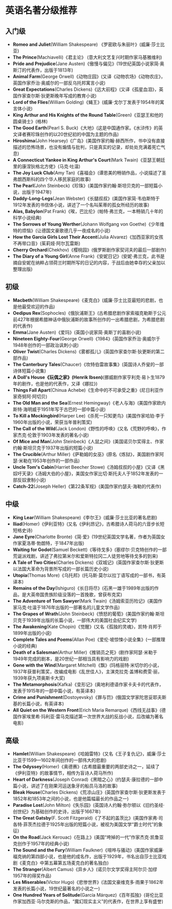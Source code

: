 # 英语名著分级推荐

## 入门级

* **Romeo and Juliet**(William Shakespeare) 《罗密欧与朱丽叶》(威廉·莎士比亚)
* **The Prince**(Machiavelli)《君主论》 (意大利文艺复兴时期作家马基雅维利)
* **Pride and Prejudice**(Jane Austen)《傲慢与偏见》(19世纪英国小说家简·奥斯汀的代表作，出版于1813年)
* **Animal Farm**(George Orwell)《动物庄园》(又译《动物农场》《动物农庄》，英国作家乔治·奥威尔的一部反乌托邦寓言小说)
* **Great Expectations**(Charles Dickens)《远大前程》(又译《孤星血泪》，英国作家查尔斯·狄更斯晚年写成的教育小说)
* **Lord of the Flies**(William Golding)《蝇王》(威廉·戈尔丁发表于1954年的寓言体小说)
* **King Arthur and His Knights of the Round Table**(Green)《亚瑟王和他的圆桌骑士》(格林)
* **The Good Earth**(Pearl S. Buck)《大地》(这是中国通作家。《水浒传》的英文译者赛珍珠创作的以20世纪初的中国为主题的作品)
* **Hiroshima**(John Hearsey)《广岛》(美国作家约翰·赫西所作，书中没有直接描述的恐怖场景，也没有煽情与批判，只是真实的记录，却处处充满着死亡气息)
* **A Connecticut Yankee in King Arthur's Court**(Mark Twain)《亚瑟王朝廷里的康涅狄格北方佬》(马克·吐温)
* **The Joy Luck Club**(Amy Tan)《喜福会》(谭恩美的畅销作品，小说描述了圣弗朗西斯科的四个华人移民家庭的故事)
* **The Pearl**(John Steinbeck)《珍珠》(美国作家约翰·斯坦贝克的一部短篇小说，出版于1947年)
* **Daddy-Long-Legs**(Jean Webster)《长腿叔叔》(美国作家简·韦伯斯特于1912年发表的书信体小说，讲述了一个名叫茱蒂的孤女所经历的故事)
* **Alas, Babylon**(Pat Frank)《唉，巴比伦》(帕特·弗兰克，一本畅销几十年的科学小说经典)
* **The Sorrows of Young Werther**(Johann Wolfgang von Goethe)《少年维特的烦恼》(让德国文豪歌德几乎一夜成名的小说)
* **How the Garcia Girls Lost Their Accent**(Julia Alvarez)《加西亚家的女孩不再带口音》(茱莉娅·阿尔瓦雷斯)
* **Cherry Orchard**(Chekhov)《樱桃园》(俄罗斯剧作家契诃夫的最后一部剧作)
* **The Diary of a Young Girl**(Anne Frank)《安妮日记》(安妮·弗兰克，此书是摘自安妮在纳粹占领荷兰时期所写的日记的内容，于战后由她幸存的父亲加以整理出版)

## 初级

* **Macbeth**(William Shakespeare)《麦克白》(威廉·莎士比亚最短的悲剧，也是他最受欢迎的作品)
* **Oedipus Rex**(Sophocles)《俄狄浦斯王》(古希腊悲剧作家索福克勒斯于公元前427年根据希腊神话中俄狄浦斯的故事所创作的一出希腊悲剧，为希腊悲剧的代表作)
* **Emma**(Jane Austen)《爱玛》(英国小说家简·奥斯丁的喜剧小说)
* **Nineteen Eighty-Four**(George Orwell)《1984》(英国作家乔治·奥威尔于1948年创作的一部政治讽刺小说)
* **Oliver Twist**(Charles Dickens)《雾都孤儿》(英国作家查尔斯·狄更斯的第二部作品)
* **The Canterbury Tales**(Chaucer)《坎特伯雷故事集》(英国诗人乔叟的一部诗体短篇小说集)
* **A Doll's House《玩偶之家》(Henrik Ibsen)**(挪威剧作家亨利克·易卜生1879年的剧作，也是他的代表作，又译《娜拉》)
* **Things Fall Apart**(Chinua Achebe)《生命中的不可承受之重》(尼日利亚作家奇努阿·阿切贝)
* **The Old Man and the Sea**(Ernest Hemingway)《老人与海》(美国作家欧内斯特·海明威于1951年写于古巴的一部中篇小说)
* **To Kill a Mockingbird**(Harper Lee)《杀死一只知更鸟》(美国作家哈珀·李于1960年出版的小说，荣获当年普利策奖)
* **The Call of the Wild**(Jack London)《野性的呼唤》(又名《荒野的呼唤》，作家杰克·伦敦于1903年发表的著名小说)
* **Of Mice and Man**(John Steinbeck)《人鼠之间》(美国诺贝尔奖得主、作家约翰·斯坦贝克于1937年出版的短篇小说)
* **The Crucible**(Arthur Miller)《萨勒姆的女巫》(原名《炼狱》，美国剧作家阿瑟·米勒在1953年创作的一部作品)
* **Uncle Tom's Cabin**(Harriet Beecher Stowe)《汤姆叔叔的小屋》(又译《黑奴吁天录》《汤姆大伯的小屋》，美国女作家比切·斯托夫人于1852年发表的一部反奴隶制小说)
* **Catch-22**(Joseph Heller)《第22条军规》(美国作家约瑟夫·海勒的代表作)

## 中级

* **King Lear**(William Shakespeare)《李尔王》(威廉·莎士比亚的著名悲剧)
* **Iliad**(Homer)《伊利亚特》(又名《伊利昂记》，古希腊诗人荷马的六音步长短短格史诗)
* **Jane Eyre**(Charlotte Bronte)《简·爱》(19世纪英国文学名著，作者为英国女作家夏洛蒂·勃朗特，于1847年出版)
* **Waiting for Godot**(Samuel Beckett)《等待戈多》(塞缪尔·贝克特创作的一部荒诞派戏剧，讲述了弗拉第米尔和爱斯特拉冈二人徒劳地等待戈多的到来)
* **A Tale of Two Cities**(Charles Dickens)《双城记》(英国作家查尔斯·狄更斯以法国大革命为背景所写成的一部长篇历史小说)
* **Utopia**(Thomas More)《乌托邦》(托马斯·莫尔以拉丁语写成的一部书，有英译本)
* **Remains of the Day**(Ishiguro)《长日将尽》(石黑一雄于1989年出版的作品，是大英帝国贵族阶级没落的一首挽歌，曾获布克奖)
* **The Adventure of Tom Sawyer**(Mark Twain)《汤姆索亚历险记》(美国作家马克·吐温于1876年出版的一部著名的儿童文学作品)
* **The Grapes of Wrath**(John Steinbeck)《愤怒的葡萄》(美国作家约翰·斯坦贝克于1939年出版的长篇小说，一部伟大的美国社会纪实文学)
* **The Awakening**(Kate Chopin)《觉醒》(又名《孤独的灵魂》，凯特·肖邦于1899年出版的小说)
* **Complete Tales and Poems**(Allan Poe)《爱伦·坡惊悚小说全集》(一部推理小说的经典)
* **Death of a Salesman**(Arthur Miller)《推销员之死》(剧作家阿瑟·米勒于1949年完成的剧本，是20世纪一部相当具有影响力的戏剧)
* **Gone with the Wind**(Margaret Mitchell)《飘》(玛格丽特·米切尔的小说，1937年获普利策奖，改编成电影《乱世佳人》，主演克拉克·盖博和费雯·丽，1939年获九项奥斯卡大奖)
* **The Metamorphosis**(Kafka)《变形记》(奥地利德语作家卡夫卡的代表作，发表于1915年的一部中篇小说，有英译本)
* **Crime and Punishment**(Dostoyevsky)《罪与罚》(俄国文学家陀思妥耶夫斯基的长篇小说，有英译本)
* **All Quiet on the Western Front**(Erich Maria Remarque)《西线无战事》(德国作家埃里希·玛利亚·雷马克描述第一次世界大战的反战小说，后改编为著名电影)

## 高级

* **Hamlet**(William Shakespeare)《哈姆雷特》(又名《王子复仇记》，威廉·莎士比亚于1599—1602年间创作的一部伟大的悲剧)
* **The Odyssey**(Homer)《奥德赛》(古希腊最重要的两部史诗之一，延续了《伊利亚特》的故事情节，相传为盲诗人荷马所作)
* **Heart of Darkness**(Joseph Conrad)《黑暗之心》(约瑟夫·康拉德的一部中篇小说，讲述了在刚果河运送象牙的船员马洛的故事)
* **Bleak House**(Charles Dickens)《荒凉山庄》(英国作家查尔斯·狄更斯发表于1852年和1853年之间的小说，也是他篇幅最长的作品之一)
* **Paradise Lost**(John Milton)《失乐园》(英国诗人约翰·弥尔顿以《旧约圣经·创世纪》为基础创作的史诗，出版于1667年)
* **The Great Gatsby**(F. Scott Fitzgerald)《了不起的盖茨比》(美国作家弗·司各特·菲茨杰拉德于1925年出版的短篇小说，被视为美国文学“爵士时代”的象征)
* **On the Road**(Jack Kerouac)《在路上》(美国“垮掉的一代”作家杰克·凯鲁亚克创作于1957年的经典小说)
* **The Sound and the Fury**(William Faulkner)《喧哗与骚动》(美国作家威廉·福克纳的第四部小说，也是他的成名作，出版于1929年，书名出自莎士比亚戏剧《麦克白》中第五幕第五场麦克白的著名独白)
* **The Stranger**(Albert Camus)《异乡人》(诺贝尔文学奖得主阿尔贝·加缪1957年的得奖作品)
* **Les Miserables**(Victor Hugo)《悲惨世界》(法国文豪维克多·雨果于1862年发表的长篇小说，19世纪最著名的小说之一)
* **One Hundred Years of Solitude**(García Márquez)《百年孤独》(哥伦比亚作家加西亚·马尔克斯的作品，“魔幻现实主义”的代表作，在世界上享有盛誉)
